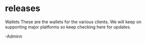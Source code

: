 # releases
Wallets
These are the wallets for the various clients. We will keep on supporting major platforms so keep checking here for updates.

-Adminn
